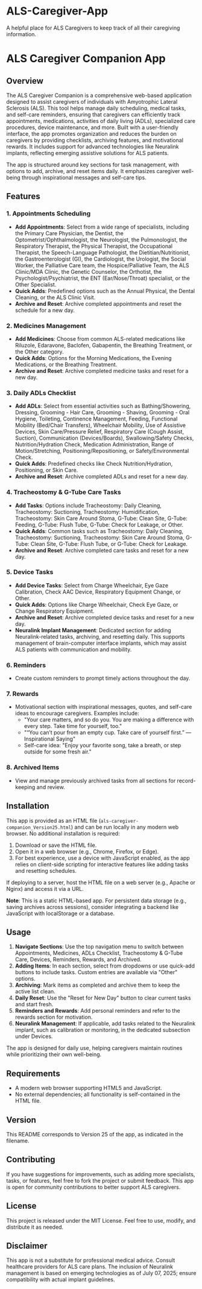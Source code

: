 # ALS-Caregiver-App
A helpful place for ALS Caregivers to keep track of all their caregiving information.
# ALS Caregiver Companion App

## Overview

The ALS Caregiver Companion is a comprehensive web-based application designed to assist caregivers of individuals with Amyotrophic Lateral Sclerosis (ALS). This tool helps manage daily scheduling, medical tasks, and self-care reminders, ensuring that caregivers can efficiently track appointments, medications, activities of daily living (ADLs), specialized care procedures, device maintenance, and more. Built with a user-friendly interface, the app promotes organization and reduces the burden on caregivers by providing checklists, archiving features, and motivational rewards. It includes support for advanced technologies like Neuralink implants, reflecting emerging assistive solutions for ALS patients.

The app is structured around key sections for task management, with options to add, archive, and reset items daily. It emphasizes caregiver well-being through inspirational messages and self-care tips.

## Features

### 1. Appointments Scheduling
- **Add Appointments**: Select from a wide range of specialists, including the Primary Care Physician, the Dentist, the Optometrist/Ophthalmologist, the Neurologist, the Pulmonologist, the Respiratory Therapist, the Physical Therapist, the Occupational Therapist, the Speech-Language Pathologist, the Dietitian/Nutritionist, the Gastroenterologist (GI), the Cardiologist, the Urologist, the Social Worker, the Palliative Care team, the Hospice/Palliative Team, the ALS Clinic/MDA Clinic, the Genetic Counselor, the Orthotist, the Psychologist/Psychiatrist, the ENT (Ear/Nose/Throat) specialist, or the Other Specialist.
- **Quick Adds**: Predefined options such as the Annual Physical, the Dental Cleaning, or the ALS Clinic Visit.
- **Archive and Reset**: Archive completed appointments and reset the schedule for a new day.

### 2. Medicines Management
- **Add Medicines**: Choose from common ALS-related medications like Riluzole, Edaravone, Baclofen, Gabapentin, the Breathing Treatment, or the Other category.
- **Quick Adds**: Options for the Morning Medications, the Evening Medications, or the Breathing Treatment.
- **Archive and Reset**: Archive completed medicine tasks and reset for a new day.

### 3. Daily ADLs Checklist
- **Add ADLs**: Select from essential activities such as Bathing/Showering, Dressing, Grooming - Hair Care, Grooming - Shaving, Grooming - Oral Hygiene, Toileting, Continence Management, Feeding, Functional Mobility (Bed/Chair Transfers), Wheelchair Mobility, Use of Assistive Devices, Skin Care/Pressure Relief, Respiratory Care (Cough Assist, Suction), Communication (Devices/Boards), Swallowing/Safety Checks, Nutrition/Hydration Check, Medication Administration, Range of Motion/Stretching, Positioning/Repositioning, or Safety/Environmental Check.
- **Quick Adds**: Predefined checks like Check Nutrition/Hydration, Positioning, or Skin Care.
- **Archive and Reset**: Archive completed ADLs and reset for a new day.

### 4. Tracheostomy & G-Tube Care Tasks
- **Add Tasks**: Options include Tracheostomy: Daily Cleaning, Tracheostomy: Suctioning, Tracheostomy: Humidification, Tracheostomy: Skin Care Around Stoma, G-Tube: Clean Site, G-Tube: Feeding, G-Tube: Flush Tube, G-Tube: Check for Leakage, or Other.
- **Quick Adds**: Common tasks such as Tracheostomy: Daily Cleaning, Tracheostomy: Suctioning, Tracheostomy: Skin Care Around Stoma, G-Tube: Clean Site, G-Tube: Flush Tube, or G-Tube: Check for Leakage.
- **Archive and Reset**: Archive completed care tasks and reset for a new day.

### 5. Device Tasks
- **Add Device Tasks**: Select from Charge Wheelchair, Eye Gaze Calibration, Check AAC Device, Respiratory Equipment Change, or Other.
- **Quick Adds**: Options like Charge Wheelchair, Check Eye Gaze, or Change Respiratory Equipment.
- **Archive and Reset**: Archive completed device tasks and reset for a new day.
- **Neuralink Implant Management**: Dedicated section for adding Neuralink-related tasks, archiving, and resetting daily. This supports management of brain-computer interface implants, which may assist ALS patients with communication and mobility.

### 6. Reminders
- Create custom reminders to prompt timely actions throughout the day.

### 7. Rewards
- Motivational section with inspirational messages, quotes, and self-care ideas to encourage caregivers. Examples include:
  - "Your care matters, and so do you. You are making a difference with every step. Take time for yourself, too."
  - "“You can’t pour from an empty cup. Take care of yourself first.” — Inspirational Saying"
  - Self-care idea: "Enjoy your favorite song, take a breath, or step outside for some fresh air."

### 8. Archived Items
- View and manage previously archived tasks from all sections for record-keeping and review.

## Installation

This app is provided as an HTML file (`als-caregiver-companion_Version25.html`) and can be run locally in any modern web browser. No additional installation is required:

1. Download or save the HTML file.
2. Open it in a web browser (e.g., Chrome, Firefox, or Edge).
3. For best experience, use a device with JavaScript enabled, as the app relies on client-side scripting for interactive features like adding tasks and resetting schedules.

If deploying to a server, host the HTML file on a web server (e.g., Apache or Nginx) and access it via a URL.

**Note**: This is a static HTML-based app. For persistent data storage (e.g., saving archives across sessions), consider integrating a backend like JavaScript with localStorage or a database.

## Usage

1. **Navigate Sections**: Use the top navigation menu to switch between Appointments, Medicines, ADLs Checklist, Tracheostomy & G-Tube Care, Devices, Reminders, Rewards, and Archived.
2. **Adding Items**: In each section, select from dropdowns or use quick-add buttons to include tasks. Custom entries are available via "Other" options.
3. **Archiving**: Mark items as completed and archive them to keep the active list clean.
4. **Daily Reset**: Use the "Reset for New Day" button to clear current tasks and start fresh.
5. **Reminders and Rewards**: Add personal reminders and refer to the rewards section for motivation.
6. **Neuralink Management**: If applicable, add tasks related to the Neuralink implant, such as calibration or monitoring, in the dedicated subsection under Devices.

The app is designed for daily use, helping caregivers maintain routines while prioritizing their own well-being.

## Requirements

- A modern web browser supporting HTML5 and JavaScript.
- No external dependencies; all functionality is self-contained in the HTML file.

## Version

This README corresponds to Version 25 of the app, as indicated in the filename.

## Contributing

If you have suggestions for improvements, such as adding more specialists, tasks, or features, feel free to fork the project or submit feedback. This app is open for community contributions to better support ALS caregivers.

## License

This project is released under the MIT License. Feel free to use, modify, and distribute it as needed.

## Disclaimer

This app is not a substitute for professional medical advice. Consult healthcare providers for ALS care plans. The inclusion of Neuralink management is based on emerging technologies as of July 07, 2025; ensure compatibility with actual implant guidelines.
